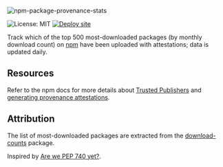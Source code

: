 ![npm-package-provenance-stats](https://socialify.git.ci/j4ckofalltrades/npm-package-provenance-stats/image?font=JetBrains+Mono&logo=data%3Aimage%2Fsvg%2Bxml%3Bbase64%2CPHN2ZyB3aWR0aD0iNDAwIiBoZWlnaHQ9IjQwMCIgeG1sbnM9Imh0dHA6Ly93d3cudzMub3JnLzIwMDAvc3ZnIj48cmVjdCB4PSIwIiB5PSIwIiB3aWR0aD0iNDAwIiBoZWlnaHQ9IjQwMCIgZmlsbD0ibm9uZSIgc3Ryb2tlPSJibGFjayIgc3Ryb2tlLXdpZHRoPSIyIi8%2BPGxpbmUgeDE9IjAiIHkxPSIzMDAiIHgyPSI0MDAiIHkyPSIzMDAiIHN0cm9rZT0iZ3JheSIgc3Ryb2tlLWRhc2hhcnJheT0iNCIvPjxsaW5lIHgxPSIwIiB5MT0iMjAwIiB4Mj0iNDAwIiB5Mj0iMjAwIiBzdHJva2U9ImdyYXkiIHN0cm9rZS1kYXNoYXJyYXk9IjQiLz48bGluZSB4MT0iMCIgeTE9IjEwMCIgeDI9IjQwMCIgeTI9IjEwMCIgc3Ryb2tlPSJncmF5IiBzdHJva2UtZGFzaGFycmF5PSI0Ii8%2BPHJlY3QgeD0iNTAiIHk9IjMyMCIgd2lkdGg9IjUwIiBoZWlnaHQ9IjgwIiBmaWxsPSJ0b21hdG8iLz48cmVjdCB4PSIxMjAiIHk9IjI0MCIgd2lkdGg9IjUwIiBoZWlnaHQ9IjE2MCIgZmlsbD0ic3RlZWxicHVlIi8%2BPHJlY3QgeD0iMTkwIiB5PSIxNjAiIHdpZHRoPSI1MCIgaGVpZ2h0PSIyNDAiIGZpbGw9ImxpbWVncmVlbiIvPjxyZWN0IHg9IjI2MCIgeT0iODAiIHdpZHRoPSI1MCIgaGVpZ2h0PSIzMjAiIGZpbGw9Im9yYW5nZSIvPjwvc3ZnPg%3D%3D&name=1&pattern=Solid&theme=Light)

![License: MIT](https://img.shields.io/badge/License-MIT-lightgrey.svg)
[![Deploy site](https://github.com/j4ckofalltrades/npm-package-provenance-stats/actions/workflows/deploy.yml/badge.svg)](https://github.com/j4ckofalltrades/npm-package-provenance-stats/actions/workflows/deploy.yml)

Track which of the top 500 most-downloaded packages (by monthly download count) on [npm](https://npmjs.com) have been uploaded with attestations; data is updated daily.

## Resources

Refer to the npm docs for more details about [Trusted Publishers](https://docs.npmjs.com/trusted-publishers) and [generating provenance attestations](https://docs.npmjs.com/generating-provenance-statements).

## Attribution

The list of most-downloaded packages are extracted from the [download-counts](https://npmjs.com/package/download-counts) package.

Inspired by [Are we PEP 740 yet?](https://trailofbits.github.io/are-we-pep740-yet/).
